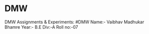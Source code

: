 # DMW
DMW Assignments &amp; Experiments: 
#DMW
Name:- Vaibhav Madhukar Bhamre
Year:- B.E
Div:-A
Roll no:-07
